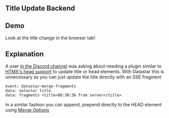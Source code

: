 ## Title Update Backend

## Demo

Look at the title change in the browser tab!

<div data-on-load="sse('/examples/title_update_backend/updates')"></div>

## Explanation

A user [in the Discord channel](https://discord.com/channels/725789699527933952/1180902694999838752) was asking about needing a plugin similar to [HTMX's head support](https://v1.htmx.org/extensions/head-support/) to update title or head elements. With Datastar this is unnecessary as you can just update the title directly with an SSE fragment

```
event: datastar-merge-fragments
data: selector title
data: fragments <title>08:30:36 from server</title>
```

In a similar fashion you can append, prepend directly to the HEAD element using [Merge Options](/examples/merge_options)
